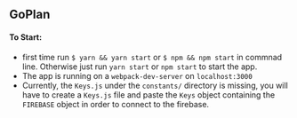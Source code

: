 ## GoPlan

#### To Start:

- first time run `$ yarn && yarn start` or `$ npm && npm start` in commnad line. Otherwise just run `yarn start` or `npm start` to start the app.
- The app is running on a `webpack-dev-server` on `localhost:3000`
- Currently, the `Keys.js` under the `constants/` directory is missing, you will have to create a `Keys.js` file and paste the `Keys` object containing the `FIREBASE` object in order to connect to the firebase.
